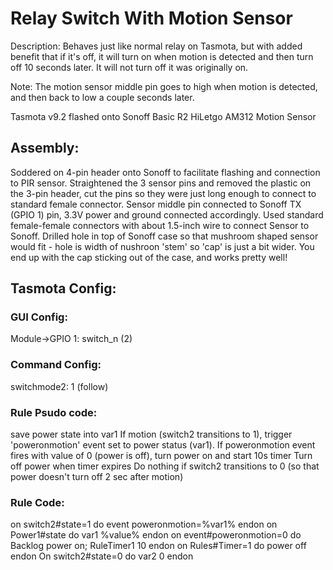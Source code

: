 # Relay Switch With Motion Sensor

Description:  Behaves just like normal relay on Tasmota, but with added benefit that if it's off, it will turn on when motion
is detected and then turn off 10 seconds later.  It will not turn off it was originally on.

Note: The motion sensor middle pin goes to high when motion is detected, and then back to low a couple seconds later.  

Tasmota v9.2 flashed onto Sonoff Basic R2
HiLetgo AM312 Motion Sensor

## Assembly:
Soddered on 4-pin header onto Sonoff to facilitate flashing and connection to PIR sensor.
Straightened the 3 sensor pins and removed the plastic on the 3-pin header, cut the pins so they were
just long enough to connect to standard female connector.  Sensor middle pin connected to Sonoff
TX (GPIO 1) pin, 3.3V power and ground connected accordingly.  Used standard female-female connectors
with about 1.5-inch wire to connect Sensor to Sonoff.  Drilled hole in top of Sonoff case so that mushroom
shaped sensor would fit - hole is width of nushroon 'stem' so 'cap' is just a bit wider.  You end up with the
cap sticking out of the case, and works pretty well!

## Tasmota Config:

### GUI Config:

  Module->GPIO 1: switch_n (2)

### Command Config:

switchmode2: 1 (follow)

### Rule Psudo code:
save power state into var1
If motion (switch2 transitions to 1), trigger 'poweronmotion' event set to power status (var1).
If poweronmotion event fires with value of 0 (power is off), turn power on and start 10s timer
Turn off power when timer expires
Do nothing if switch2 transitions to 0 (so that power doesn't turn off 2 sec after motion)

### Rule Code:
on switch2#state=1 do event poweronmotion=%var1% endon on Power1#state do var1 %value% endon
on event#poweronmotion=0 do Backlog power on; RuleTimer1 10 endon on Rules#Timer=1 do power off endon
On switch2#state=0 do var2 0 endon
